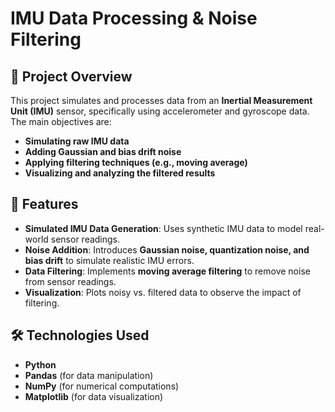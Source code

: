 # IMU Data Processing & Noise Filtering

## 📖 Project Overview
This project simulates and processes data from an **Inertial Measurement Unit (IMU)** sensor, specifically using accelerometer and gyroscope data. The main objectives are:
- **Simulating raw IMU data**
- **Adding Gaussian and bias drift noise**
- **Applying filtering techniques (e.g., moving average)**
- **Visualizing and analyzing the filtered results**

## 🚀 Features
- **Simulated IMU Data Generation**: Uses synthetic IMU data to model real-world sensor readings.
- **Noise Addition**: Introduces **Gaussian noise, quantization noise, and bias drift** to simulate realistic IMU errors.
- **Data Filtering**: Implements **moving average filtering** to remove noise from sensor readings.
- **Visualization**: Plots noisy vs. filtered data to observe the impact of filtering.

## 🛠️ Technologies Used
- **Python**
- **Pandas** (for data manipulation)
- **NumPy** (for numerical computations)
- **Matplotlib** (for data visualization)

